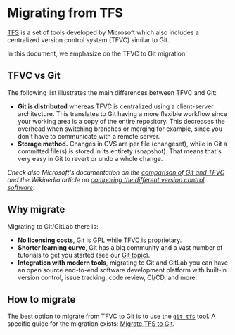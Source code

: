 # Migrating from TFS

[TFS](https://www.visualstudio.com/tfs/) is a set of tools developed by Microsoft
which also includes a centralized version control system (TFVC) similar to Git.

In this document, we emphasize on the TFVC to Git migration.

## TFVC vs Git

The following list illustrates the main differences between TFVC and Git:

- **Git is distributed** whereas TFVC is centralized using a client-server
  architecture. This translates to Git having a more flexible workflow since
  your working area is a copy of the entire repository. This decreases the
  overhead when switching branches or merging for example, since you don't have
  to communicate with a remote server.
- **Storage method.** Changes in CVS are per file (changeset), while in Git
  a committed file(s) is stored in its entirety (snapshot). That means that's
  very easy in Git to revert or undo a whole change.

_Check also Microsoft's documentation on the
[comparison of Git and TFVC](https://www.visualstudio.com/en-us/docs/tfvc/comparison-git-tfvc)
and the Wikipedia article on
[comparing the different version control software](https://en.wikipedia.org/wiki/Comparison_of_version_control_software)._

## Why migrate

Migrating to Git/GitLab there is:

- **No licensing costs**, Git is GPL while TFVC is proprietary.
- **Shorter learning curve**, Git has a big community and a vast number of
  tutorials to get you started (see our [Git topic](../../../topics/git/index.md)).
- **Integration with modern tools**, migrating to Git and GitLab you can have
  an open source end-to-end software development platform with built-in version
  control, issue tracking, code review, CI/CD, and more.

## How to migrate

The best option to migrate from TFVC to Git is to use the
[`git-tfs`](https://github.com/git-tfs/git-tfs) tool. A specific guide for the
migration exists:
[Migrate TFS to Git](https://github.com/git-tfs/git-tfs/blob/master/doc/usecases/migrate_tfs_to_git.md).
